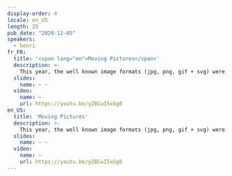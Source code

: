 ```yaml
---
display-order: 4
locale: en_US
length: 25
pub_date: "2020-12-05"
speakers:
  - henri
fr_FR:
  title: '<span lang="en">Moving Pictures</span>'
  description: >-
    This year, the well known image formats (jpg, png, gif + svg) were 104 yrs old combined. 2020 has seen a quick shift in formats solutions. Webp turned 10 in October, and was finally supported by Safari providing complete browser support. . But in 2 yrs since it was introduced, AVIF became rapidly supported to provide 70% browser market share already. At the same time, JPEG XL is being promoted and might be close to freezing of bitstream. This is a talk about what is taking place with modern image formats 
  slides:
    name: ~ ~
  video:
    name: ~
    url: https://youtu.be/yZBCwI5xGg0
en_US:
  title: 'Moving Pictures'
  description: >-
    This year, the well known image formats (jpg, png, gif + svg) were 104 yrs old combined. 2020 has seen a quick shift in formats solutions. Webp turned 10 in October, and was finally supported by Safari providing complete browser support. . But in 2 yrs since it was introduced, AVIF became rapidly supported to provide 70% browser market share already. At the same time, JPEG XL is being promoted and might be close to freezing of bitstream. This is a talk about what is taking place with modern image formats 
  slides:
    name: ~ ~
  video:
    name: ~
    url: https://youtu.be/yZBCwI5xGg0
---
```

